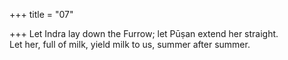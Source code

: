 +++
title = "07"

+++
Let Indra lay down the Furrow; let Pūṣan extend her straight.  
Let her, full of milk, yield milk to us, summer after summer.  